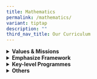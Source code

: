 ```yaml
---
title: Mathematics
permalink: /mathematics/
variant: tiptap
description: ""
third_nav_title: Our Curriculum
---
```

<div data-type="detailGroup" class="isomer-accordion isomer-accordion-white">
<details class="isomer-details">
<summary><strong>Values &amp; Missions</strong>
</summary>
<div data-type="detailsContent" class="isomer-details-content">
<p><strong>Vision</strong>
</p>
<p><em>Engaged and Confident problem solvers</em>
</p>
<p>Students are inspired to embrace the problem-solving approach in their
daily lives through the knowledge, application and learning of mathematics.</p>
<p><strong>Mission</strong>
</p>
<p><em>Passionate and Competent mathematics educators</em>
</p>
<p>Our teachers are dedicated to help students develop a strong foundation
in mathematics and learn creative approaches to solving mathematical problems.
We are committed in encouraging students to persevere when faced with challenges
and build self-discipline towards the learning of mathematics and solving
of mathematical problems.</p>
</div>
</details>
<details class="isomer-details">
<summary><strong>Emphasize Framework</strong>
</summary>
<div data-type="detailsContent" class="isomer-details-content">
<p></p>
</div>
</details>
<details class="isomer-details">
<summary><strong>Key-level Programmes</strong>
</summary>
<div data-type="detailsContent" class="isomer-details-content">
<p></p>
</div>
</details>
<details class="isomer-details">
<summary><strong>Others</strong>
</summary>
<div data-type="detailsContent" class="isomer-details-content">
<p></p>
</div>
</details>
</div>
<p></p>